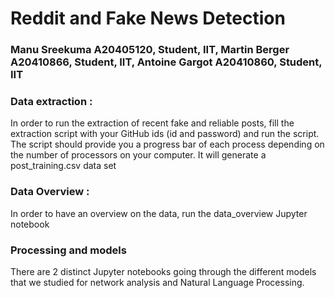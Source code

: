 # Reddit and Fake News Detection 
### Manu Sreekuma A20405120, Student, IIT, Martin Berger A20410866, Student, IIT, Antoine Gargot A20410860, Student, IIT

### Data extraction :
In order to run the extraction of recent fake and reliable posts, fill the extraction script with your GitHub ids (id and password) and run the script. 
The script should provide you a progress bar of each process depending on the number of processors on your computer.  It will generate a post_training.csv data set 

### Data Overview : 
In order to have an overview on the data, run the data_overview Jupyter notebook 

### Processing and models 
There are 2 distinct Jupyter notebooks going through the different models that we studied for network analysis and Natural Language Processing.

